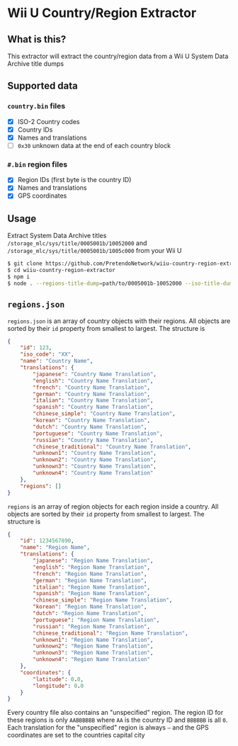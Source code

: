# Wii U Country/Region Extractor

## What is this?
This extractor will extract the country/region data from a Wii U System Data Archive title dumps

## Supported data

### `country.bin` files
- [x] ISO-2 Country codes
- [x] Country IDs
- [x] Names and translations
- [ ] `0x30` unknown data at the end of each country block

### `#.bin` region files
- [x] Region IDs (first byte is the country ID)
- [x] Names and translations
- [x] GPS coordinates

## Usage
Extract System Data Archive titles `/storage_mlc/sys/title/0005001b/10052000` and `/storage_mlc/sys/title/0005001b/1005c000` from your Wii U

```bash
$ git clone https://github.com/PretendoNetwork/wiiu-country-region-extractor
$ cd wiiu-country-region-extractor
$ npm i
$ node . --regions-title-dump=path/to/0005001b-10052000 --iso-title-dump=path/to/0005001b-1005c000 --out=path/to/wherever
```

## `regions.json`
`regions.json` is an array of country objects with their regions. All objects are sorted by their `id` property from smallest to largest. The structure is

```json
{
	"id": 123,
	"iso_code": "XX",
	"name": "Country Name",
	"translations": {
		"japanese": "Country Name Translation",
		"english": "Country Name Translation",
		"french": "Country Name Translation",
		"german": "Country Name Translation",
		"italian": "Country Name Translation",
		"spanish": "Country Name Translation",
		"chinese_simple": "Country Name Translation",
		"korean": "Country Name Translation",
		"dutch": "Country Name Translation",
		"portuguese": "Country Name Translation",
		"russian": "Country Name Translation",
		"chinese_traditional": "Country Name Translation",
		"unknown1": "Country Name Translation",
		"unknown2": "Country Name Translation",
		"unknown3": "Country Name Translation",
		"unknown4": "Country Name Translation"
	},
	"regions": []
}
```

`regions` is an array of region objects for each region inside a country. All objects are sorted by their `id` property from smallest to largest. The structure is

```json
{
	"id": 1234567890,
	"name": "Region Name",
	"translations": {
		"japanese": "Region Name Translation",
		"english": "Region Name Translation",
		"french": "Region Name Translation",
		"german": "Region Name Translation",
		"italian": "Region Name Translation",
		"spanish": "Region Name Translation",
		"chinese_simple": "Region Name Translation",
		"korean": "Region Name Translation",
		"dutch": "Region Name Translation",
		"portuguese": "Region Name Translation",
		"russian": "Region Name Translation",
		"chinese_traditional": "Region Name Translation",
		"unknown1": "Region Name Translation",
		"unknown2": "Region Name Translation",
		"unknown3": "Region Name Translation",
		"unknown4": "Region Name Translation"
	},
	"coordinates": {
		"latitude": 0.0,
		"longitude": 0.0
	}
}
```

Every country file also contains an "unspecified" region. The region ID for these regions is only `AABBBBBB` where `AA` is the country ID and `BBBBBB` is all `0`. Each translation for the "unspecified" region is always `—` and the GPS coordinates are set to the countries capital city